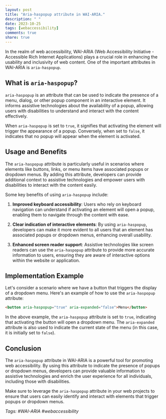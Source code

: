 ```yaml
---
layout: post
title: "Aria-haspopup attribute in WAI-ARIA."
description: " "
date: 2023-10-25
tags: [webaccessibility]
comments: true
share: true
---
```


In the realm of web accessibility, WAI-ARIA (Web Accessibility Initiative - Accessible Rich Internet Applications) plays a crucial role in enhancing the usability and inclusivity of web content. One of the important attributes in WAI-ARIA is `aria-haspopup`.

## What is `aria-haspopup`?

`aria-haspopup` is an attribute that can be used to indicate the presence of a menu, dialog, or other popup component in an interactive element. It informs assistive technologies about the availability of a popup, allowing users with disabilities to understand and interact with the content effectively.

When `aria-haspopup` is set to `true`, it signifies that activating the element will trigger the appearance of a popup. Conversely, when set to `false`, it indicates that no popup will appear when the element is activated.

## Usage and Benefits

The `aria-haspopup` attribute is particularly useful in scenarios where elements like buttons, links, or menu items have associated popups or dropdown menus. By adding this attribute, developers can provide additional context to assistive technologies and empower users with disabilities to interact with the content easily.

Some key benefits of using `aria-haspopup` include:

1. **Improved keyboard accessibility**: Users who rely on keyboard navigation can understand if activating an element will open a popup, enabling them to navigate through the content with ease.

2. **Clear indication of interactive elements**: By using `aria-haspopup`, developers can make it more evident to all users that an element has associated popups or dropdown menus, enhancing overall usability.

3. **Enhanced screen reader support**: Assistive technologies like screen readers can use the `aria-haspopup` attribute to provide more accurate information to users, ensuring they are aware of interactive options within the website or application.

## Implementation Example

Let's consider a scenario where we have a button that triggers the display of a dropdown menu. Here's an example of how to use the `aria-haspopup` attribute:

```html
<button aria-haspopup="true" aria-expanded="false">Menu</button>
```

In the above example, the `aria-haspopup` attribute is set to `true`, indicating that activating the button will open a dropdown menu. The `aria-expanded` attribute is also used to indicate the current state of the menu (in this case, it is initially set to `false`).

## Conclusion

The `aria-haspopup` attribute in WAI-ARIA is a powerful tool for promoting web accessibility. By using this attribute to indicate the presence of popups or dropdown menus, developers can provide valuable information to assistive technologies and enrich the user experience for all individuals, including those with disabilities.

Make sure to leverage the `aria-haspopup` attribute in your web projects to ensure that users can easily identify and interact with elements that trigger popups or dropdown menus.

*Tags: #WAI-ARIA #webaccessibility*